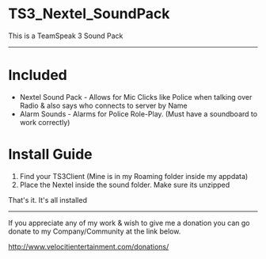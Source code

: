 # TS3_Nextel_SoundPack
This is a TeamSpeak 3 Sound Pack

---

# Included
- Nextel Sound Pack - Allows for Mic Clicks like Police when talking over Radio & also says who connects to server by Name
- Alarm Sounds - Alarms for Police Role-Play. (Must have a soundboard to work correctly)

# Install Guide
1. Find your TS3Client (Mine is in my Roaming folder inside my appdata)
2. Place the Nextel inside the sound folder. Make sure its unzipped

That's it. It's all installed

---

If you appreciate any of my work & wish to give me a donation you can go donate to my Company/Community at the link below.

http://www.velocitientertainment.com/donations/
